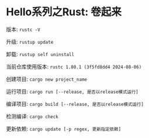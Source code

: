 # Hello系列之Rust: 卷起来


版本: `rustc -V`

升级: `rustup update`

卸载: `rustup self uninstall`


当前仓库使用版本: `rustc 1.80.1 (3f5fd8dd4 2024-08-06)`

创建项目: `cargo new project_name`

运行项目: `cargo run [--release, 是否以release模式运行]`

编译项目: `cargo build [--release, 是否以release模式运行]`

检测编译: `cargo check`

更新依赖: `cargo update [-p regex, 更新指定依赖]`
